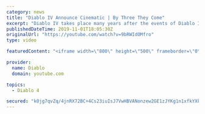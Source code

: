 ```yaml
---
category: news
title: "Diablo IV Announce Cinematic | By Three They Come"
excerpt: "Diablo IV takes place many years after the events of Diablo III, after millions have been slaughtered by the actions of the High Heavens and Burning Hells alike."
publishedDateTime: 2019-11-01T18:05:30Z
originalUrl: "https://youtube.com/watch?v=9bRWIdOMfro"
type: video

featuredContent: "<iframe width=\"800\" height=\"500\" frameborder=\"0\" src=\"https://www.youtube.com/embed/9bRWIdOMfro\" allow=\"accelerometer; autoplay; encrypted-media; gyroscope; picture-in-picture\" allowfullscreen></iframe>"

provider:
  name: Diablo
  domain: youtube.com

topics:
  - Diablo 4

secured: "k0jg7qvZq/4jnRX72BC+4Cs23iuIsJ7VwHBVANonzew2GE1zJYKg1n1xfkYXkXB3pRg8YcH4X+18ji2xSykUBj7OxodIT21sm0HYMYPRwKVTCHpQDHYbjTWPppN7OimHPfMUSy02gtaE2KfD3l6ZJCYtQVzfXWxEZ9GhPv1mD/2IupxGvg5/H7l8c5Lpz1CHJYu3mC/HZJl4eDQ9eknVrtVPWCpAyFdBB4HGNkebd/XscP2Ey9wsQB+qf/sty4FV7P7kXzWoMV82+A1C5VHu5s+c4kee3eKOQjjhCXXgJS/tfDsj3zWnqSAJijjv/ma8Qwzg6Gefm5HZcQORxYarCdZLqv8q69+3TF6cpXeYD43752JJhfJ/xPPRC4rDQO6zsHFKfmy5cAi2Gqi9zJdTVA==;GGV8F6A7DwbqT1LxsiHYoA=="
---
```


